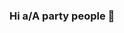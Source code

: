 ### Hi a/A party people 🎉

<!--
**fairy-scary/fairy-scary** is a ✨ _special_ ✨ repository because its `README.md` (this file) appears on your GitHub profile.
-
-->
